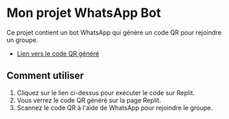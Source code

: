 # Mon projet WhatsApp Bot

Ce projet contient un bot WhatsApp qui génère un code QR pour rejoindre un groupe.

- [Lien vers le code QR généré](https://github.com/code_qr.png)

## Comment utiliser

1. Cliquez sur le lien ci-dessus pour exécuter le code sur Replit.
2. Vous verrez le code QR généré sur la page Replit.
3. Scannez le code QR à l'aide de WhatsApp pour rejoindre le groupe.
